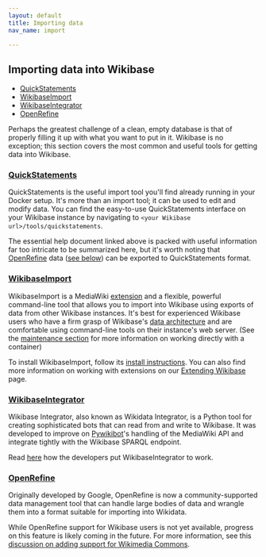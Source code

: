```yaml
---
layout: default
title: Importing data
nav_name: import

---
```

## Importing data into Wikibase

* [QuickStatements]({{site.url}}/import#quickstatements)
* [WikibaseImport]({{site.url}}/import#wikibaseimport)
* [WikibaseIntegrator]({{site.url}}/import#wikibaseintegrator)
* [OpenRefine]({{site.url}}/import#openrefine)

Perhaps the greatest challenge of a clean, empty database is that of properly filling it up with what you want to put in it.  Wikibase is no exception; this section covers the most common and useful tools for getting data into Wikibase.

### [QuickStatements](https://www.wikidata.org/wiki/Help:QuickStatements)

QuickStatements is the useful import tool you'll find already running in your Docker setup. It's more than an import tool; it can be used to edit and modify data. You can find the easy-to-use QuickStatements interface on your Wikibase instance by navigating to `<your Wikibase url>/tools/quickstatements`.

The essential help document linked above is packed with useful information far too intricate to be summarized here, but it's worth noting that [OpenRefine](https://www.wikidata.org/wiki/Wikidata:Tools/OpenRefine) data ([see below]({{site.url}}/import#OpenRefine)) can be exported to QuickStatements format.

### [WikibaseImport](https://github.com/Wikidata/WikibaseImport)

WikibaseImport is a MediaWiki [extension]({{site.url}}/extend#Extensions) and a flexible, powerful command-line tool that allows you to import into Wikibase using exports of data from other Wikibase instances. It's best for experienced Wikibase users who have a firm grasp of Wikibase's [data architecture](https://www.mediawiki.org/wiki/Wikibase/DataModel) and are comfortable using command-line tools on their instance's web server. (See the [maintenance section]({{site.url}}/maint) for more information on working directly with a container)

To install WikibaseImport, follow its [install instructions](https://github.com/Wikidata/WikibaseImport#install). You can also find more information on working with extensions on our [Extending Wikibase]({{site.url}}/extend) page.

### [WikibaseIntegrator](https://github.com/Mystou/WikibaseIntegrator)

Wikibase Integrator, also known as Wikidata Integrator, is a Python tool for creating sophisticated bots that can read from and write to Wikibase. It was developed to improve on [Pywikibot]()'s handling of the MediaWiki API and integrate tightly with the Wikibase SPARQL endpoint.

Read [here](https://www.wikidata.org/wiki/User:ProteinBoxBot) how the developers put WikibaseIntegrator to work.

### [OpenRefine](https://www.wikidata.org/wiki/Wikidata:Tools/OpenRefine)

Originally developed by Google, OpenRefine is now a community-supported data management tool that can handle large bodies of data and wrangle them into a format suitable for importing into Wikidata.

While OpenRefine support for Wikibase users is not yet available, progress on this feature is likely coming in the future. For more information, see this [discussion on adding support for Wikimedia Commons](https://github.com/OpenRefine/OpenRefine/issues/2144).
